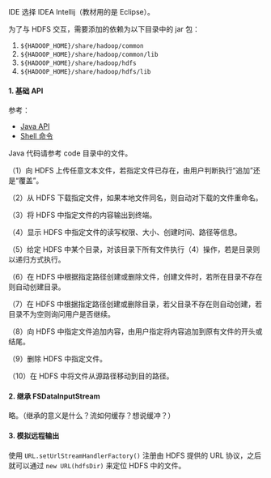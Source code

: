 IDE 选择 IDEA Intellij（教材用的是 Eclipse）。

为了与 HDFS 交互，需要添加的依赖为以下目录中的 jar 包：

1. `${HADOOP_HOME}/share/hadoop/common`
2. `${HADOOP_HOME}/share/hadoop/common/lib`
3. `${HADOOP_HOME}/share/hadoop/hdfs` 
4. `${HADOOP_HOME}/share/hadoop/hdfs/lib`

#### 1. 基础 API

参考：

- [Java API](https://hadoop.apache.org/docs/r3.1.3/api/)
- [Shell 命令](http://hadoop.apache.org/docs/r3.1.3/hadoop-project-dist/hadoop-hdfs/HDFSCommands.html)

Java 代码请参考 code 目录中的文件。

（1）向 HDFS 上传任意文本文件，若指定文件已存在，由用户判断执行“追加”还是“覆盖”。

（2）从 HDFS 下载指定文件，如果本地文件同名，则自动对下载的文件重命名。

（3）将 HDFS 中指定文件的内容输出到终端。

（4）显示 HDFS 中指定文件的读写权限、大小、创建时间、路径等信息。

（5）给定 HDFS 中某个目录，对该目录下所有文件执行（4）操作，若是目录则以递归方式执行。

（6）在 HDFS 中根据指定路径创建或删除文件，创建文件时，若所在目录不存在则自动创建目录。

（7）在 HDFS 中根据指定路径创建或删除目录，若父目录不存在则自动创建，若目录不为空则询问用户是否继续。

（8）向 HDFS 中指定文件追加内容，由用户指定将内容追加到原有文件的开头或结尾。

（9）删除 HDFS 中指定文件。

（10）在 HDFS 中将文件从源路径移动到目的路径。

#### 2. 继承 FSDataInputStream

略。（继承的意义是什么？流如何缓存？想说缓冲？）

#### 3. 模拟远程输出

使用 `URL.setUrlStreamHandlerFactory()` 注册由 HDFS 提供的 URL 协议，之后就可以通过 `new URL(hdfsDir)` 来定位 HDFS 中的文件。